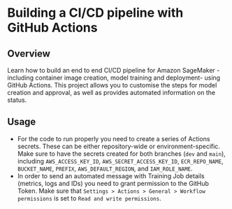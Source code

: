 # Building a CI/CD pipeline with GitHub Actions
## Overview
Learn how to build an end to end CI/CD pipeline for Amazon SageMaker -including container image creation, model training and deployment- using GitHub Actions. This project allows you to customise the steps for model creation and approval, as well as provides automated information on the status.

## Usage
- For the code to run properly you need to create a series of Actions secrets. These can be either repository-wide or environment-specific. Make sure to have the secrets created for both branches (`dev` and `main`), including `AWS_ACCESS_KEY_ID`, `AWS_SECRET_ACCESS_KEY_ID`, `ECR_REPO_NAME`, `BUCKET_NAME`, `PREFIX`, `AWS_DEFAULT_REGION`, and `IAM_ROLE_NAME`. 
- In order to send an automated message with Training Job details (metrics, logs and IDs) you need to grant permission to the GitHub Token. Make sure that `Settings > Actions > General > Workflow permissions` is set to `Read and write permissions`.
